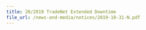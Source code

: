 ```yaml
---
title: 20/2019 TradeNet Extended Downtime  
file_url: /news-and-media/notices/2019-10-31-N.pdf
---
```

